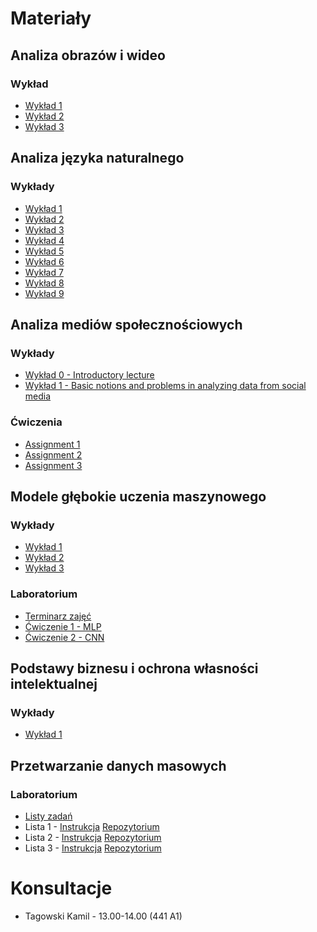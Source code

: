 # Materiały
## Analiza obrazów i wideo
### Wykład
* [Wykład 1](https://eportal.ii.pwr.edu.pl/w08/BOARD/Sas.Jerzy/Analiza%20obraz%C3%B3w%20i%20wideo%20-%202018%202019/Wyk%C5%82ady/SW_1.pdf)
* [Wykład 2](https://eportal.ii.pwr.edu.pl/w08/BOARD/Sas.Jerzy/Analiza%20obraz%C3%B3w%20i%20wideo%20-%202018%202019/Wyk%C5%82ady/SW_2.pdf)
* [Wykład 3](https://eportal.ii.pwr.edu.pl/w08/BOARD/Sas.Jerzy/Analiza%20obraz%C3%B3w%20i%20wideo%20-%202018%202019/Wyk%C5%82ady/SW_3.pdf)

## Analiza języka naturalnego
### Wykłady
* [Wykład 1](https://eportal.ii.pwr.edu.pl/w08/BOARD/Analiza%20j%C4%99zyka%20naturalnego/Wyk%C5%82ady/AJN-wyk1.pdf)
* [Wykład 2](https://eportal.ii.pwr.edu.pl/w08/BOARD/Analiza%20j%C4%99zyka%20naturalnego/Wyk%C5%82ady/AJN-wyk2.pdf)
* [Wykład 3](https://eportal.ii.pwr.edu.pl/w08/BOARD/Analiza%20j%C4%99zyka%20naturalnego/Wyk%C5%82ady/AJN-wyk3.pdf)
* [Wykład 4](https://eportal.ii.pwr.edu.pl/w08/BOARD/Analiza%20j%C4%99zyka%20naturalnego/Wyk%C5%82ady/AJN-wyk4.pdf)
* [Wykład 5](https://eportal.ii.pwr.edu.pl/w08/BOARD/Analiza%20j%C4%99zyka%20naturalnego/Wyk%C5%82ady/AJN-wyk5.pdf)
* [Wykład 6](https://eportal.ii.pwr.edu.pl/w08/BOARD/Analiza%20j%C4%99zyka%20naturalnego/Wyk%C5%82ady/AJN-wyk6.pdf)
* [Wykład 7](https://eportal.ii.pwr.edu.pl/w08/BOARD/Analiza%20j%C4%99zyka%20naturalnego/Wyk%C5%82ady/AJN-wyk7.pdf)
* [Wykład 8](https://eportal.ii.pwr.edu.pl/w08/BOARD/Analiza%20j%C4%99zyka%20naturalnego/Wyk%C5%82ady/AJN-wyk8.pdf)
* [Wykład 9](https://eportal.ii.pwr.edu.pl/w08/BOARD/Analiza%20j%C4%99zyka%20naturalnego/Wyk%C5%82ady/AJN-wyk9.pdf)

## Analiza mediów społecznościowych
### Wykłady
* [Wykład 0 - Introductory lecture](http://www.piazza.com/class_profile/get_resource/jmhstftnrkx1zh/jmrx0dlfptlwi)
* [Wykład 1 - Basic notions and problems in analyzing data from social media](http://www.piazza.com/class_profile/get_resource/jmhstftnrkx1zh/jn0uz2lkhdkei)

### Ćwiczenia
* [Assignment 1](https://github.com/datasciencePWR/SocialMediaAnalysis/blob/2018/2019-winter/Assignment_1.md)
* [Assignment 2](https://github.com/datasciencePWR/SocialMediaAnalysis/blob/2018/2019-winter/Assignment_2.md)
* [Assignment 3](https://github.com/datasciencePWR/SocialMediaAnalysis/blob/2018/2019-winter/Assignment_3.md)

## Modele głębokie uczenia maszynowego
### Wykłady
* [Wykład 1](https://eportal.pwr.edu.pl/mod/resource/view.php?id=31765)
* [Wykład 2](https://eportal.pwr.edu.pl/mod/resource/view.php?id=31766)
* [Wykład 3](https://eportal.pwr.edu.pl/mod/resource/view.php?id=32116)

### Laboratorium
* [Terminarz zajęć](https://eportal.pwr.edu.pl/pluginfile.php/77645/mod_resource/content/1/kalendarz_dl_20182019.pdf)
* [Ćwiczenie 1 - MLP](https://eportal.pwr.edu.pl/pluginfile.php/54804/mod_assign/introattachment/0/Cwiczenie1.pdf)
* [Ćwiczenie 2 - CNN](https://eportal.pwr.edu.pl/pluginfile.php/77693/mod_assign/introattachment/0/Cwiczenie%202.pdf)

## Podstawy biznesu i ochrona własności intelektualnej
### Wykłady
* [Wykład 1](/files/W_1.pdf)

## Przetwarzanie danych masowych
### Laboratorium
* [Listy zadań](https://github.com/Large-scale-data-processing/task-lists-2018)
* Lista 1 - [Instrukcja](https://github.com/Large-scale-data-processing/task-lists-2018/blob/master/l1.md) [Repozytorium](https://github.com/Large-scale-data-processing/l1-2018)
* Lista 2 - [Instrukcja](https://github.com/Large-scale-data-processing/task-lists-2018/blob/master/l2.md) [Repozytorium](https://github.com/Large-scale-data-processing/l2-2018-base)
* Lista 3 - [Instrukcja](https://github.com/Large-scale-data-processing/task-lists-2018/blob/master/l3.md) [Repozytorium](https://github.com/Large-scale-data-processing/l3-2018-base)

# Konsultacje
* Tagowski Kamil - 13.00-14.00 (441 A1)
